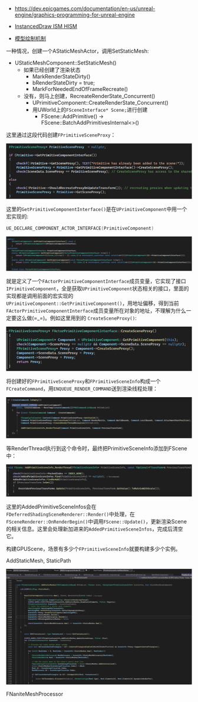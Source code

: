 * https://dev.epicgames.com/documentation/en-us/unreal-engine/graphics-programming-for-unreal-engine

* [InstancedDraw ISM HISM](https://www.jianshu.com/p/a086bd856634)
* [模型绘制机制](https://blog.csdn.net/ttod/article/details/134377780)


一种情况，创建一个AStaticMeshActor，调用SetStaticMesh:
* UStaticMeshComponent::SetStaticMesh()
  * 如果已经创建了渲染状态
    * MarkRenderStateDirty()
    * bRenderStateDirty = true;
    * MarkForNeededEndOfFrameRecreate()
  * 没有，则马上创建，RecreateRenderState_Concurrent()
    * UPrimitiveComponent::CreateRenderState_Concurrent()
    * 用UWorld上的`FSceneInterface* Scene;`进行创建
      * FScene::AddPrimitive() ->  FScene::BatchAddPrimitivesInternal<>()

这里通过这段代码创建`FPrimitiveSceneProxy`：

![RM_create_sceneproxy](../assets/UE/RM_create_sceneproxy.png)

这里的`GetPrimitiveComponentInterface()`是在`UPrimitiveComponent`中用一个宏实现的:
```c++
UE_DECLARE_COMPONENT_ACTOR_INTERFACE(PrimitiveComponent)
```
![SM_expand_interface](../assets/UE/SM_expand_interface.png)

就是定义了一个`FActorPrimitiveComponentInterface`成员变量，它实现了接口`IPrimitiveComponent`，全是获取`UPrimitiveComponent`状态相关的接口，里面的实现都是调用前面的宏实现的`UPrimitiveComponent::GetPrimitiveComponent()`，用地址偏移，得到当前`FActorPrimitiveComponentInterface`成员变量所在对象的地址，不理解为什么一定要这么做(=_=)。例如这里用到的
`CreateSceneProxy()`:

![RM_InterfaceCreateProxy](../assets/UE/RM_InterfaceCreateProxy.png)

将创建好的`FPrimitiveSceneProxy`和`FPrimitiveSceneInfo`构成一个`FCreateCommand`，用`ENQUEUE_RENDER_COMMAND`送到渲染线程处理：

![RM_addprimitivecommand](../assets/UE/RM_addprimitivecommand.png)

等RenderThread执行到这个命令时，最终把PrimitiveSceneInfo添加到FScene中：

![RM_scene_addPrimitive](../assets/UE/RM_scene_addPrimitive.png)

这里的AddedPrimitiveSceneInfos会在`FDeferredShadingSceneRenderer::Render()`中处理，在`FSceneRenderer::OnRenderBegin()`中调用`FScene::Update()`，更新渲染Scene的相关信息。这里会处理新加进来的`AddedPrimitiveSceneInfos`，完成后清空它。

构建GPUScene，场景有多少个`FPrimitiveSceneInfo`就要构建多少个实例。

AddStaticMesh, StaticPath

![RM_StaticPass](../assets/UE/RM_StaticPass.png)


FNaniteMeshProcessor